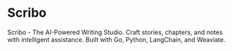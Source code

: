 # Scribo
Scribo - The AI-Powered Writing Studio. Craft stories, chapters, and notes with intelligent assistance. Built with Go, Python, LangChain, and Weaviate.
